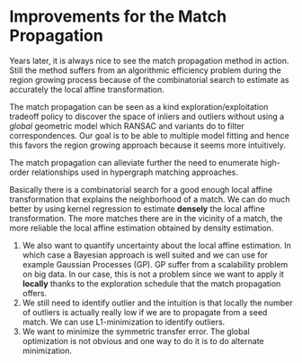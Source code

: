 Improvements for the Match Propagation
======================================

Years later, it is always nice to see the match propagation method in action.
Still the method suffers from an algorithmic efficiency problem during the
region growing process because of the combinatorial search to estimate as
accurately the local affine transformation.

The match propagation can be seen as a kind exploration/exploitation tradeoff
policy to discover the space of inliers and outliers without using a *global*
geometric model which RANSAC and variants do to filter correspondences. Our goal
is to be able to multiple model fitting and hence this favors the region growing
approach because it seems more intuitively.


The match propagation can alleviate further the need to enumerate high-order
relationships used in hypergraph matching approaches.

Basically there is a combinatorial search for a good enough local affine
transformation that explains the neighborhood of a match. We can do much better
by using kernel regression to estimate **densely** the local affine
transformation.
The more matches there are in the vicinity of a match, the more reliable the
local affine estimation obtained by density estimation.

1. We also want to quantify uncertainty about the local affine estimation. In
   which case a Bayesian approach is well suited and we can use for example
   Gaussian Processes (GP). GP suffer from a scalability problem on big data. In
   our case, this is not a problem since we want to apply it **locally** thanks
   to the exploration schedule that the match propagation offers.
2. We still need to identify outlier and the intuition is that
   locally the number of outliers is actually really low if we are to propagate
   from a seed match. We can use L1-minimization to identify outliers.
3. We want to minimize the symmetric transfer error. The global optimization is
   not obvious and one way to do it is to do alternate minimization.
